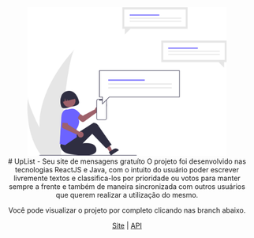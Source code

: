 
<center><img height="300" weight="203000" src="assets/logo.svg"/></center>
<center>
# UpList - Seu site de mensagens gratuíto
O projeto foi desenvolvido nas tecnologias ReactJS e Java, com o intuito do usuário poder escrever livremente textos e classifica-los por prioridade ou votos para manter sempre a frente e também de maneira sincronizada com outros usuários que querem realizar a utilização do mesmo.

Você pode visualizar o projeto por completo clicando nas branch abaixo.

[Site](https://github.com/TheMartinfer22/Projeto-UpList/tree/website)
|
[API](https://github.com/TheMartinfer22/Projeto-UpList/tree/api)
</center>
